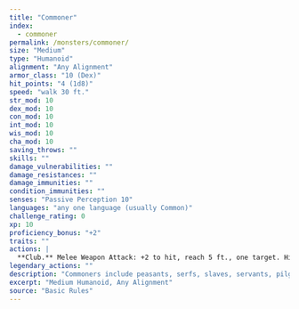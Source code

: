 ```yaml
---
title: "Commoner"
index:
  - commoner
permalink: /monsters/commoner/
size: "Medium"
type: "Humanoid"
alignment: "Any Alignment"
armor_class: "10 (Dex)"
hit_points: "4 (1d8)"
speed: "walk 30 ft."
str_mod: 10
dex_mod: 10
con_mod: 10
int_mod: 10
wis_mod: 10
cha_mod: 10
saving_throws: ""
skills: ""
damage_vulnerabilities: ""
damage_resistances: ""
damage_immunities: ""
condition_immunities: ""
senses: "Passive Perception 10"
languages: "any one language (usually Common)"
challenge_rating: 0
xp: 10
proficiency_bonus: "+2"
traits: ""
actions: |
  **Club.** Melee Weapon Attack: +2 to hit, reach 5 ft., one target. Hit: 2 (1d4) bludgeoning damage.  
legendary_actions: ""
description: "Commoners include peasants, serfs, slaves, servants, pilgrims, merchants, artisans, and hermits."
excerpt: "Medium Humanoid, Any Alignment"
source: "Basic Rules"
---
```

